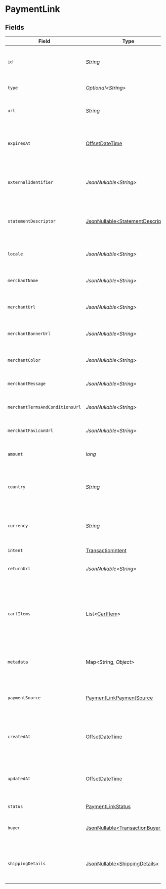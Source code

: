 # PaymentLink


## Fields

| Field                                                                                     | Type                                                                                      | Required                                                                                  | Description                                                                               | Example                                                                                   |
| ----------------------------------------------------------------------------------------- | ----------------------------------------------------------------------------------------- | ----------------------------------------------------------------------------------------- | ----------------------------------------------------------------------------------------- | ----------------------------------------------------------------------------------------- |
| `id`                                                                                      | *String*                                                                                  | :heavy_check_mark:                                                                        | The unique identifier for the payment link.                                               | a1b2c3d4-5678-90ab-cdef-1234567890ab                                                      |
| `type`                                                                                    | *Optional\<String>*                                                                       | :heavy_minus_sign:                                                                        | Always `payment-link`.                                                                    | payment-link                                                                              |
| `url`                                                                                     | *String*                                                                                  | :heavy_check_mark:                                                                        | The URL for the payment link.                                                             | https://example.com/link/a1b2c3d4-5678-90ab-cdef-1234567890ab                             |
| `expiresAt`                                                                               | [OffsetDateTime](https://docs.oracle.com/javase/8/docs/api/java/time/OffsetDateTime.html) | :heavy_minus_sign:                                                                        | The expiration date and time for the payment link.                                        | 2024-06-01T00:00:00.000Z                                                                  |
| `externalIdentifier`                                                                      | *JsonNullable\<String>*                                                                   | :heavy_minus_sign:                                                                        | The merchant reference for the payment link.                                              | external-12345                                                                            |
| `statementDescriptor`                                                                     | [JsonNullable\<StatementDescriptor>](../../models/components/StatementDescriptor.md)      | :heavy_minus_sign:                                                                        | The statement descriptor for the payment link.                                            |                                                                                           |
| `locale`                                                                                  | *JsonNullable\<String>*                                                                   | :heavy_minus_sign:                                                                        | The locale for the payment link.                                                          | en                                                                                        |
| `merchantName`                                                                            | *JsonNullable\<String>*                                                                   | :heavy_minus_sign:                                                                        | The merchant's display name.                                                              | ACME Inc.                                                                                 |
| `merchantUrl`                                                                             | *JsonNullable\<String>*                                                                   | :heavy_minus_sign:                                                                        | The merchant's website URL.                                                               | https://merchant.example.com                                                              |
| `merchantBannerUrl`                                                                       | *JsonNullable\<String>*                                                                   | :heavy_minus_sign:                                                                        | The merchant's banner image URL.                                                          | https://merchant.example.com/banner.png                                                   |
| `merchantColor`                                                                           | *JsonNullable\<String>*                                                                   | :heavy_minus_sign:                                                                        | The merchant's brand color.                                                               | #FF5733                                                                                   |
| `merchantMessage`                                                                         | *JsonNullable\<String>*                                                                   | :heavy_minus_sign:                                                                        | A message from the merchant.                                                              | Thank you for your purchase!                                                              |
| `merchantTermsAndConditionsUrl`                                                           | *JsonNullable\<String>*                                                                   | :heavy_minus_sign:                                                                        | URL to the merchant's terms and conditions.                                               | https://merchant.example.com/terms                                                        |
| `merchantFaviconUrl`                                                                      | *JsonNullable\<String>*                                                                   | :heavy_minus_sign:                                                                        | URL to the merchant's favicon.                                                            | https://merchant.example.com/favicon.ico                                                  |
| `amount`                                                                                  | *long*                                                                                    | :heavy_check_mark:                                                                        | The amount for the payment link.                                                          | 1299                                                                                      |
| `country`                                                                                 | *String*                                                                                  | :heavy_check_mark:                                                                        | The country code for the payment link.                                                    | DE                                                                                        |
| `currency`                                                                                | *String*                                                                                  | :heavy_check_mark:                                                                        | The currency code for the payment link.                                                   | EUR                                                                                       |
| `intent`                                                                                  | [TransactionIntent](../../models/components/TransactionIntent.md)                         | :heavy_check_mark:                                                                        | N/A                                                                                       |                                                                                           |
| `returnUrl`                                                                               | *JsonNullable\<String>*                                                                   | :heavy_minus_sign:                                                                        | The return URL after payment completion.                                                  | https://merchant.example.com/return                                                       |
| `cartItems`                                                                               | List\<[CartItem](../../models/components/CartItem.md)>                                    | :heavy_check_mark:                                                                        | The cart items for the payment link.                                                      | [<br/>{<br/>"amount": {<br/>"currency": "USD",<br/>"value": 500<br/>},<br/>"name": "Widget",<br/>"quantity": 2<br/>}<br/>] |
| `metadata`                                                                                | Map\<String, *Object*>                                                                    | :heavy_minus_sign:                                                                        | Arbitrary metadata for the payment link.                                                  | {<br/>"order_id": "ORD-12345"<br/>}                                                       |
| `paymentSource`                                                                           | [PaymentLinkPaymentSource](../../models/components/PaymentLinkPaymentSource.md)           | :heavy_check_mark:                                                                        | The payment source for the payment link.                                                  | ecommerce                                                                                 |
| `createdAt`                                                                               | [OffsetDateTime](https://docs.oracle.com/javase/8/docs/api/java/time/OffsetDateTime.html) | :heavy_check_mark:                                                                        | The date and time the payment link was created.                                           | 2024-05-30T12:34:56.000Z                                                                  |
| `updatedAt`                                                                               | [OffsetDateTime](https://docs.oracle.com/javase/8/docs/api/java/time/OffsetDateTime.html) | :heavy_check_mark:                                                                        | The date and time the payment link was last updated.                                      | 2024-05-30T13:00:00.000Z                                                                  |
| `status`                                                                                  | [PaymentLinkStatus](../../models/components/PaymentLinkStatus.md)                         | :heavy_check_mark:                                                                        | N/A                                                                                       |                                                                                           |
| `buyer`                                                                                   | [JsonNullable\<TransactionBuyer>](../../models/components/TransactionBuyer.md)            | :heavy_minus_sign:                                                                        | The buyer associated with the payment link.                                               |                                                                                           |
| `shippingDetails`                                                                         | [JsonNullable\<ShippingDetails>](../../models/components/ShippingDetails.md)              | :heavy_minus_sign:                                                                        | The shipping details for the payment link.                                                |                                                                                           |